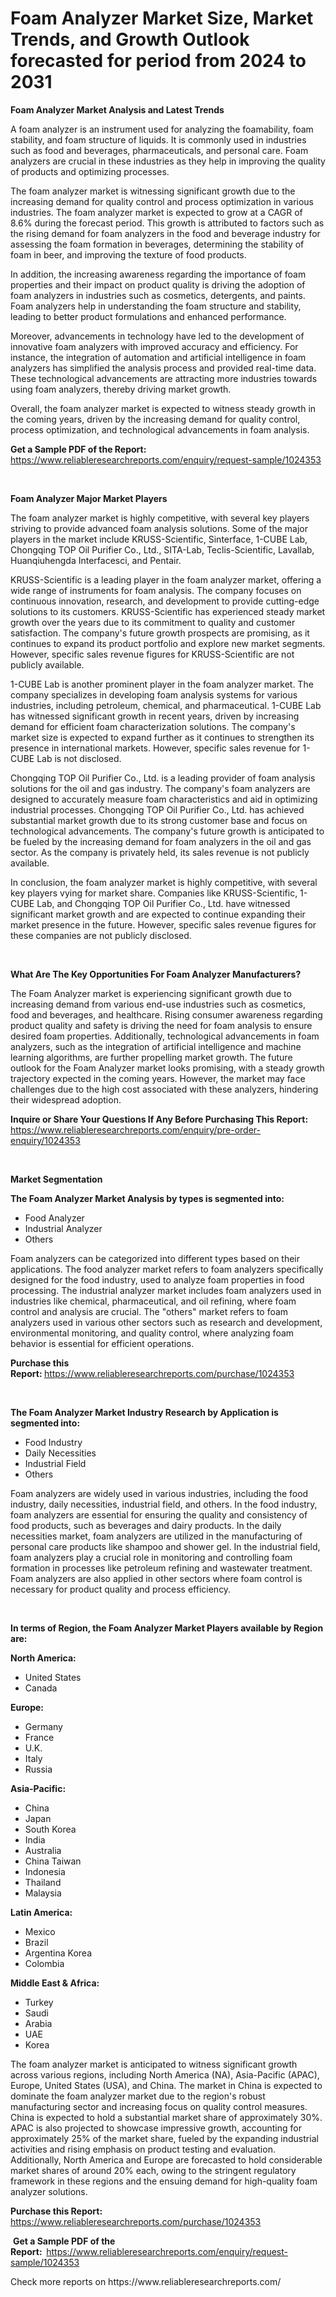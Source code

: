 <p><h1>Foam Analyzer Market Size, Market Trends, and Growth Outlook forecasted for period from 2024 to 2031</h1></p><p><strong>Foam Analyzer Market Analysis and Latest Trends</strong></p>
<p><p>A foam analyzer is an instrument used for analyzing the foamability, foam stability, and foam structure of liquids. It is commonly used in industries such as food and beverages, pharmaceuticals, and personal care. Foam analyzers are crucial in these industries as they help in improving the quality of products and optimizing processes.</p><p>The foam analyzer market is witnessing significant growth due to the increasing demand for quality control and process optimization in various industries. The foam analyzer market is expected to grow at a CAGR of 8.6% during the forecast period. This growth is attributed to factors such as the rising demand for foam analyzers in the food and beverage industry for assessing the foam formation in beverages, determining the stability of foam in beer, and improving the texture of food products.</p><p>In addition, the increasing awareness regarding the importance of foam properties and their impact on product quality is driving the adoption of foam analyzers in industries such as cosmetics, detergents, and paints. Foam analyzers help in understanding the foam structure and stability, leading to better product formulations and enhanced performance.</p><p>Moreover, advancements in technology have led to the development of innovative foam analyzers with improved accuracy and efficiency. For instance, the integration of automation and artificial intelligence in foam analyzers has simplified the analysis process and provided real-time data. These technological advancements are attracting more industries towards using foam analyzers, thereby driving market growth.</p><p>Overall, the foam analyzer market is expected to witness steady growth in the coming years, driven by the increasing demand for quality control, process optimization, and technological advancements in foam analysis.</p></p>
<p><strong>Get a Sample PDF of the Report:&nbsp;</strong> <a href="https://www.reliableresearchreports.com/enquiry/request-sample/1024353">https://www.reliableresearchreports.com/enquiry/request-sample/1024353</a></p>
<p>&nbsp;</p>
<p><strong>Foam Analyzer Major Market Players</strong></p>
<p><p>The foam analyzer market is highly competitive, with several key players striving to provide advanced foam analysis solutions. Some of the major players in the market include KRUSS-Scientific, Sinterface, 1-CUBE Lab, Chongqing TOP Oil Purifier Co., Ltd., SITA-Lab, Teclis-Scientific, Lavallab, Huanqiuhengda Interfacesci, and Pentair.</p><p>KRUSS-Scientific is a leading player in the foam analyzer market, offering a wide range of instruments for foam analysis. The company focuses on continuous innovation, research, and development to provide cutting-edge solutions to its customers. KRUSS-Scientific has experienced steady market growth over the years due to its commitment to quality and customer satisfaction. The company's future growth prospects are promising, as it continues to expand its product portfolio and explore new market segments. However, specific sales revenue figures for KRUSS-Scientific are not publicly available.</p><p>1-CUBE Lab is another prominent player in the foam analyzer market. The company specializes in developing foam analysis systems for various industries, including petroleum, chemical, and pharmaceutical. 1-CUBE Lab has witnessed significant growth in recent years, driven by increasing demand for efficient foam characterization solutions. The company's market size is expected to expand further as it continues to strengthen its presence in international markets. However, specific sales revenue for 1-CUBE Lab is not disclosed.</p><p>Chongqing TOP Oil Purifier Co., Ltd. is a leading provider of foam analysis solutions for the oil and gas industry. The company's foam analyzers are designed to accurately measure foam characteristics and aid in optimizing industrial processes. Chongqing TOP Oil Purifier Co., Ltd. has achieved substantial market growth due to its strong customer base and focus on technological advancements. The company's future growth is anticipated to be fueled by the increasing demand for foam analyzers in the oil and gas sector. As the company is privately held, its sales revenue is not publicly available.</p><p>In conclusion, the foam analyzer market is highly competitive, with several key players vying for market share. Companies like KRUSS-Scientific, 1-CUBE Lab, and Chongqing TOP Oil Purifier Co., Ltd. have witnessed significant market growth and are expected to continue expanding their market presence in the future. However, specific sales revenue figures for these companies are not publicly disclosed.</p></p>
<p>&nbsp;</p>
<p><strong>What Are The Key Opportunities For Foam Analyzer Manufacturers?</strong></p>
<p><p>The Foam Analyzer market is experiencing significant growth due to increasing demand from various end-use industries such as cosmetics, food and beverages, and healthcare. Rising consumer awareness regarding product quality and safety is driving the need for foam analysis to ensure desired foam properties. Additionally, technological advancements in foam analyzers, such as the integration of artificial intelligence and machine learning algorithms, are further propelling market growth. The future outlook for the Foam Analyzer market looks promising, with a steady growth trajectory expected in the coming years. However, the market may face challenges due to the high cost associated with these analyzers, hindering their widespread adoption.</p></p>
<p><strong>Inquire or Share Your Questions If Any Before Purchasing This Report:</strong> <a href="https://www.reliableresearchreports.com/enquiry/pre-order-enquiry/1024353">https://www.reliableresearchreports.com/enquiry/pre-order-enquiry/1024353</a></p>
<p>&nbsp;</p>
<p><strong>Market Segmentation</strong></p>
<p><strong>The Foam Analyzer Market Analysis by types is segmented into:</strong></p>
<p><ul><li>Food Analyzer</li><li>Industrial Analyzer</li><li>Others</li></ul></p>
<p><p>Foam analyzers can be categorized into different types based on their applications. The food analyzer market refers to foam analyzers specifically designed for the food industry, used to analyze foam properties in food processing. The industrial analyzer market includes foam analyzers used in industries like chemical, pharmaceutical, and oil refining, where foam control and analysis are crucial. The "others" market refers to foam analyzers used in various other sectors such as research and development, environmental monitoring, and quality control, where analyzing foam behavior is essential for efficient operations.</p></p>
<p><strong>Purchase this Report:&nbsp;</strong><a href="https://www.reliableresearchreports.com/purchase/1024353">https://www.reliableresearchreports.com/purchase/1024353</a></p>
<p>&nbsp;</p>
<p><strong>The Foam Analyzer Market Industry Research by Application is segmented into:</strong></p>
<p><ul><li>Food Industry</li><li>Daily Necessities</li><li>Industrial Field</li><li>Others</li></ul></p>
<p><p>Foam analyzers are widely used in various industries, including the food industry, daily necessities, industrial field, and others. In the food industry, foam analyzers are essential for ensuring the quality and consistency of food products, such as beverages and dairy products. In the daily necessities market, foam analyzers are utilized in the manufacturing of personal care products like shampoo and shower gel. In the industrial field, foam analyzers play a crucial role in monitoring and controlling foam formation in processes like petroleum refining and wastewater treatment. Foam analyzers are also applied in other sectors where foam control is necessary for product quality and process efficiency.</p></p>
<p>&nbsp;</p>
<p><strong>In terms of Region, the Foam Analyzer Market Players available by Region are:</strong></p>
<p>
    <p> <strong> North America: </strong>
        <ul>
            <li>United States</li>
            <li>Canada</li>
        </ul>
        </p> 
    <p> <strong> Europe: </strong>
        <ul>
            <li>Germany</li>
            <li>France</li>
            <li>U.K.</li>
            <li>Italy</li>
            <li>Russia</li>
        </ul>
        </p> 
    <p> <strong> Asia-Pacific: </strong>
        <ul>
            <li>China</li>
            <li>Japan</li>
            <li>South Korea</li>
            <li>India</li>
            <li>Australia</li>
            <li>China Taiwan</li>
            <li>Indonesia</li>
            <li>Thailand</li>
            <li>Malaysia</li>
        </ul>
        </p> 
    <p> <strong> Latin America: </strong>
        <ul>
            <li>Mexico</li>
            <li>Brazil</li>
            <li>Argentina Korea</li>
            <li>Colombia</li>
        </ul>
        </p> 
    <p> <strong> Middle East & Africa: </strong>
        <ul>
            <li>Turkey</li>
            <li>Saudi</li>
            <li>Arabia</li>
            <li>UAE</li>
            <li>Korea</li>
        </ul>
    </p>
    </p>
<p><p>The foam analyzer market is anticipated to witness significant growth across various regions, including North America (NA), Asia-Pacific (APAC), Europe, United States (USA), and China. The market in China is expected to dominate the foam analyzer market due to the region's robust manufacturing sector and increasing focus on quality control measures. China is expected to hold a substantial market share of approximately 30%. APAC is also projected to showcase impressive growth, accounting for approximately 25% of the market share, fueled by the expanding industrial activities and rising emphasis on product testing and evaluation. Additionally, North America and Europe are forecasted to hold considerable market shares of around 20% each, owing to the stringent regulatory framework in these regions and the ensuing demand for high-quality foam analyzer solutions.</p></p>
<p><strong>Purchase this Report: </strong><a href="https://www.reliableresearchreports.com/purchase/1024353">https://www.reliableresearchreports.com/purchase/1024353</a></p>
<p>&nbsp;<strong>Get a Sample PDF of the Report:&nbsp;&nbsp;</strong><a href="https://www.reliableresearchreports.com/enquiry/request-sample/1024353">https://www.reliableresearchreports.com/enquiry/request-sample/1024353</a></p>
<p><strong></strong></p>
<p>Check more reports on https://www.reliableresearchreports.com/</p>
